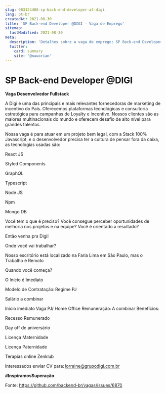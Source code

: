 ```yaml
---
slug: 983124408-sp-back-end-developer-at-digi
lang: pt-br
createdAt: 2021-08-30
title: 'SP Back-end Developer @DIGI - Vaga de Emprego'
sitemap:
  lastModified: 2021-08-30
meta:
  description: 'Detalhes sobre a vaga de emprego: SP Back-end Developer @DIGI'
  twitter:
    card: summary
    site: '@nawarian'
---
```


# SP Back-end Developer @DIGI

**Vaga Desenvolvedor Fullstack** 

A Digi é uma das principais e mais relevantes fornecedoras de marketing de incentivo do País. Oferecemos plataformas tecnológicas e consultoria estratégica para campanhas de Loyalty e Incentivo. 
Nossos clientes são as maiores multinacionais do mundo e oferecem desafio de alto nível para grandes talentos. 

Nossa vaga é para atuar em um projeto bem legal, com a Stack 100% Javascript, e o desenvolvedor precisa ter a cultura de pensar fora da caixa, as tecnologias usadas são: 

React JS 

Styled Components 

GraphQL 

Typescript 

Node JS 

Npm 

Mongo DB 

Você tem o que é preciso? 
Você consegue perceber oportunidades de melhoria nos projetos e na equipe? 
Você é orientado a resultado? 

Então venha pra Digi! 

Onde você vai trabalhar? 

Nosso escritório está localizado na Faria Lima em São Paulo, mas o Trabalho é Remoto 

Quando você começa? 

O Início é Imediato 

 Modelo de Contratação: Regime PJ 

Salário a combinar 

Início imediato 
Vaga PJ/ Home Office 
Remuneração: A combinar 
Benefícios: 

Recesso Remunerado 

Day off de aniversário 

Licença Maternidade 

Licença Paternidade 

Terapias online Zenklub 

 
Interessados enviar CV para: lorraine@grupodigi.com.br 

**#InspiramosSuperação** 

Fonte: https://github.com/backend-br/vagas/issues/6870